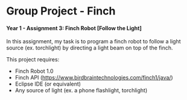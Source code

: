 # Group Project - Finch
#### Year 1 - Assignment 3: Finch Robot [Follow the Light]

In this assignment, my task is to program a finch robot to follow a light source (ex. torchlight) by directing a light beam on top of the finch.  

This project requires:
- Finch Robot 1.0
- Finch API (https://www.birdbraintechnologies.com/finch1/java/)
- Eclipse IDE (or equivalent)
- Any source of light (ex. a phone flashlight, torchlight)
